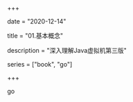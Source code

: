 +++

date = "2020-12-14"

title = "01.基本概念"

description = "深入理解Java虚拟机第三版"

series = ["book", "go"]

+++

go